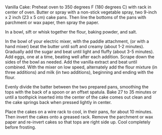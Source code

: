 Vanilla Cake: Preheat oven to 350 degrees F (180 degrees C) with rack in center of oven. Butter or spray with a non-stick vegetable spray, two 9-inch x 2 inch (23 x 5 cm) cake pans. Then line the bottoms of the pans with parchment or wax paper, then spray the paper.

In a bowl, sift or whisk together the flour, baking powder, and salt.

In the bowl of your electric mixer, with the paddle attachment, (or with a hand mixer) beat the butter until soft and creamy (about 1-2 minutes). Gradually add the sugar and beat until light and fluffy (about 3-5 minutes). Add eggs, one at a time, beating well after each addition. Scrape down the sides of the bowl as needed. Add the vanilla extract and beat until combined. With the mixer on low speed, alternately add the flour mixture (in three additions) and milk (in two additions), beginning and ending with the flour.  

Evenly divide the batter between the two prepared pans, smoothing the tops with the back of a spoon or an offset spatula. Bake 27 to 35 minutes or until a toothpick inserted into the center of the cake comes out clean and the cake springs back when pressed lightly in center.  

Place the cakes on a wire rack to cool, in their pans, for about 10 minutes. Then invert the cakes onto a greased rack. Remove the parchment or wax paper and re-invert cakes so that tops are right side up. Cool completely before frosting.